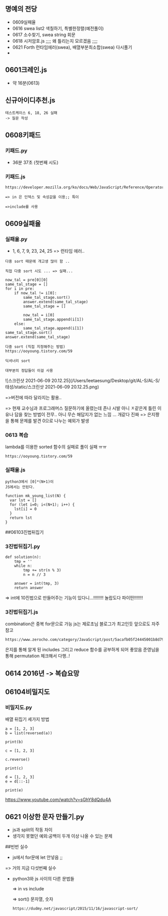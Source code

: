 ## 명예의 전당

- 0609실패율
- 0616 swea list2 색칠하기, 특별한정렬(예전풀이)
- 0617 소수찾기, swea string 회문
- 0618 시저암호.js ;;;; 왜 틀리는지 모르겠음 ;;;;
- 0621 Forth 런타임에러(swea), 배열부분최소합(swea) 다시풀기
- 



## 0601크레인.js

- 약 16분(0613)



## 신규아이디추천.js

```
테스트케이스 6, 18, 26 실패
-> 질문 작성
```

## 0608키패드

### 키패드.py

- 36분 37초 (첫번째 시도)

### 키패드.js

```
https://developer.mozilla.org/ko/docs/Web/JavaScript/Reference/Operators/in

=> in 은 인덱스 및 속성값을 이용;; 특이 

=>include를 사용
```



## 0609실패율

### 실패율.py

- 1, 6, 7, 9, 23, 24, 25 => 런타임 에러..

```
다중 sort 때문에 개고생 많이 함 ..

직접 다중 sort 시도 ... => 실패...

now_tal = pre[0][0]
same_tal_stage = []
for i in pre:
    if now_tal != i[0]:
        same_tal_stage.sort()
        answer.extend(same_tal_stage)
        same_tal_stage = []

        now_tal = i[0]
        same_tal_stage.append(i[1])
    else:
        same_tal_stage.append(i[1])
same_tal_stage.sort()
answer.extend(same_tal_stage)
```

```
다중 sort (직접 지정해주는 방법)
https://ooyoung.tistory.com/59

```

```
딕셔너리 sort

대부분의 정답들이 이걸 사용
```

![스크린샷 2021-06-09 20.12.25](/Users/leetaesung/Desktop/git/AL-S/AL-S/태성/static/스크린샷 2021-06-09 20.12.25.png)

=>버전에 따라 달라지는 활용..



=> 현재 교수님과 프로그래머스 질문하기에 올렸는데 존나 시발 아니 ㅈ같은게 틀린 이유나 답을 찾는 방법이 전무.. 아니 무슨 해답지가 없는 느낌 ... 개같다 진짜 => 은지짱을 통해 문제를 발견 0으로 나누는 예외가 발생

### 0613 복습

lambda를 이용한 sorted 함수의 실패로 풀이 실패 ㅠㅠ

```
https://ooyoung.tistory.com/59
```

### 실패율.js

```
python3에서 [0]*(N+1)이
JS에서는 안된다.

function mk_young_list(N) {
  var lst = []
  for (let i=0; i<(N+1); i++) {
    lst[i] = 0
  }
  return lst
}
```





##06103진법뒤집기 

### 3진법뒤집기.py 
```
def solution(n):
    tmp = ''
    while n:
        tmp += str(n % 3)
        n = n // 3

    answer = int(tmp, 3)
    return answer
```
=> int에 10진법으로 만들어주는 기능이 있다니...!!!!!!!! 놀랍도다 파이떤!!!!!!!

### 3진법뒤집기.js
combination은 중복 for문으로 가능
js는 제로초님 블로그가 최고인듯 앞으로도 자주 참고
```
https://www.zerocho.com/category/JavaScript/post/5acafb05f24445001b8d796d
```
은지를 통해 알게 된 includes
그리고 reduce 함수를 공부하게 되어 좋았음
준영님을 통해 permutation 체크해서 다행..!

## 0614 2016년 -> 복습요망



## 06104비밀지도

### 비밀지도.py 

배열 뒤집기 세가지 방법

```
a = [1, 2, 3]
b = list(reversed(a))

print(b)

c = [1, 2, 3]

c.reverse()

print(c)

d = [1, 2, 3]
e = d[::-1]

print(e)
```

https://www.youtube.com/watch?v=sGhY8dQdu4A



## 0621 이상한 문자 만들기.py

- js과 split의 작동 차이 
- 생각지 못했던 예외:공백이 두개 이상 나올 수 있는 문제

##빈번 실수

- js에서 for문에 let 안넣음 ;;

=> 거의 지금 다섯번째 실수 



- python3와 js 사이의 다른 문법들 

  => in vs include
  
  => sort() 문자열, 숫자
  
  ```
  https://dudmy.net/javascript/2015/11/16/javascript-sort/
  ```
  
  